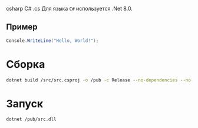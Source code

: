 csharp
C#
.cs
Для языка `C#` используется .Net 8.0.

## Пример
```csharp
Console.WriteLine("Hello, World!");
```

# Сборка
```bash
dotnet build /src/src.csproj -o /pub -c Release --no-dependencies --no-restore
```

# Запуск
```bash
dotnet /pub/src.dll
```